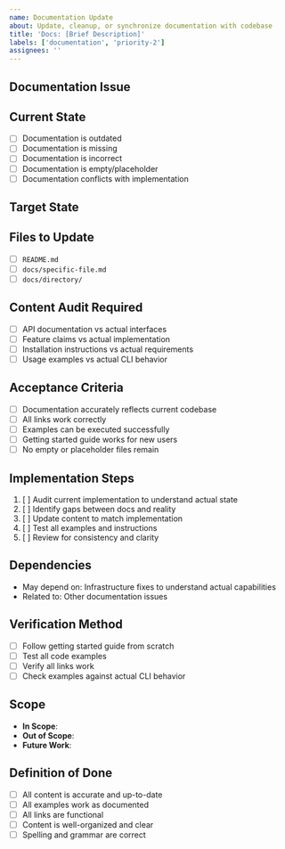```yaml
---
name: Documentation Update
about: Update, cleanup, or synchronize documentation with codebase
title: 'Docs: [Brief Description]'
labels: ['documentation', 'priority-2']
assignees: ''
---
```


## Documentation Issue
<!-- Describe what's wrong with the current documentation -->

## Current State
<!-- Describe the current state of the documentation -->
- [ ] Documentation is outdated
- [ ] Documentation is missing
- [ ] Documentation is incorrect
- [ ] Documentation is empty/placeholder
- [ ] Documentation conflicts with implementation

## Target State
<!-- Describe what the documentation should look like when fixed -->

## Files to Update
<!-- List the specific documentation files that need work -->
- [ ] `README.md`
- [ ] `docs/specific-file.md`
- [ ] `docs/directory/`

## Content Audit Required
<!-- Check what needs to be verified against actual implementation -->
- [ ] API documentation vs actual interfaces
- [ ] Feature claims vs actual implementation
- [ ] Installation instructions vs actual requirements
- [ ] Usage examples vs actual CLI behavior

## Acceptance Criteria
<!-- Define what success looks like -->
- [ ] Documentation accurately reflects current codebase
- [ ] All links work correctly
- [ ] Examples can be executed successfully
- [ ] Getting started guide works for new users
- [ ] No empty or placeholder files remain

## Implementation Steps
1. [ ] Audit current implementation to understand actual state
2. [ ] Identify gaps between docs and reality
3. [ ] Update content to match implementation
4. [ ] Test all examples and instructions
5. [ ] Review for consistency and clarity

## Dependencies
<!-- List any issues that must be completed first to understand actual state -->
- May depend on: Infrastructure fixes to understand actual capabilities
- Related to: Other documentation issues

## Verification Method
<!-- How will you verify the documentation is accurate -->
- [ ] Follow getting started guide from scratch
- [ ] Test all code examples
- [ ] Verify all links work
- [ ] Check examples against actual CLI behavior

## Scope
<!-- Define the boundaries of this documentation update -->
- **In Scope**: 
- **Out of Scope**: 
- **Future Work**: 

## Definition of Done
- [ ] All content is accurate and up-to-date
- [ ] All examples work as documented
- [ ] All links are functional
- [ ] Content is well-organized and clear
- [ ] Spelling and grammar are correct